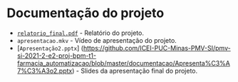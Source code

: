 # Documentação do projeto

* [`relatorio_final.pdf`](https://github.com/ICEI-PUC-Minas-PMV-SI/pmv-si-2021-2-e2-proj-bpm-t1-farmacia_automatizacao/blob/d0c5d1eab50186302fe1cfeca3efc371951f19b7/documentacao/relatorio_final.pdf) - Relatório do projeto.
* `apresentacao.mkv` - Vídeo de apresentação do projeto.
* [`Apresentação2.pptx`] (https://github.com/ICEI-PUC-Minas-PMV-SI/pmv-si-2021-2-e2-proj-bpm-t1-farmacia_automatizacao/blob/master/documentacao/Apresenta%C3%A7%C3%A3o2.pptx) - Slides da apresentação final do projeto.
